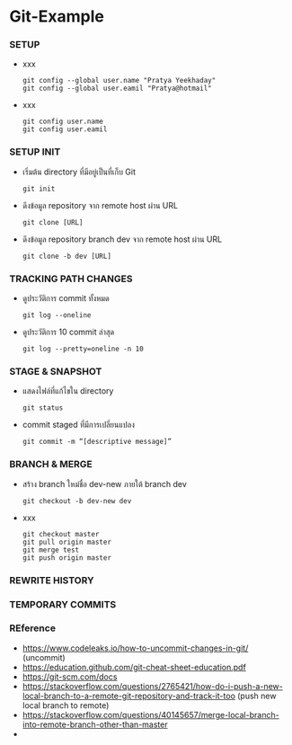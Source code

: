 # Git-Example

### SETUP

- xxx

      git config --global user.name "Pratya Yeekhaday"
      git config --global user.eamil "Pratya@hotmail"

- xxx

      git config user.name
      git config user.eamil

### SETUP INIT

- เริ่มต้น directory ที่มีอยู่เป็นที่เก็บ Git

      git init 
      
- ดึงข้อมูล repository จาก remote host ผ่าน URL

      git clone [URL]
      
- ดึงข้อมูล repository branch dev จาก remote host ผ่าน URL

      git clone -b dev [URL]

### TRACKING PATH CHANGES

- ดูประวัติการ commit ทั้งหมด

      git log --oneline

- ดูประวัติการ 10 commit ล่าสุด 

      git log --pretty=oneline -n 10

### STAGE & SNAPSHOT

- แสดงไฟล์ที่แก้ไขใน directory

      git status

- commit staged ที่มีการเปลี่ยนแปลง 

      git commit -m “[descriptive message]”
      
### BRANCH & MERGE
   
- สร้าง branch ใหม่ชื่อ dev-new ภายใต้ branch dev
 
      git checkout -b dev-new dev

- xxx

      git checkout master
      git pull origin master
      git merge test
      git push origin master

### REWRITE HISTORY

### TEMPORARY COMMITS

### REference

- https://www.codeleaks.io/how-to-uncommit-changes-in-git/ (uncommit)
- https://education.github.com/git-cheat-sheet-education.pdf
- https://git-scm.com/docs
- https://stackoverflow.com/questions/2765421/how-do-i-push-a-new-local-branch-to-a-remote-git-repository-and-track-it-too (push new local branch to remote)
- https://stackoverflow.com/questions/40145657/merge-local-branch-into-remote-branch-other-than-master
- 